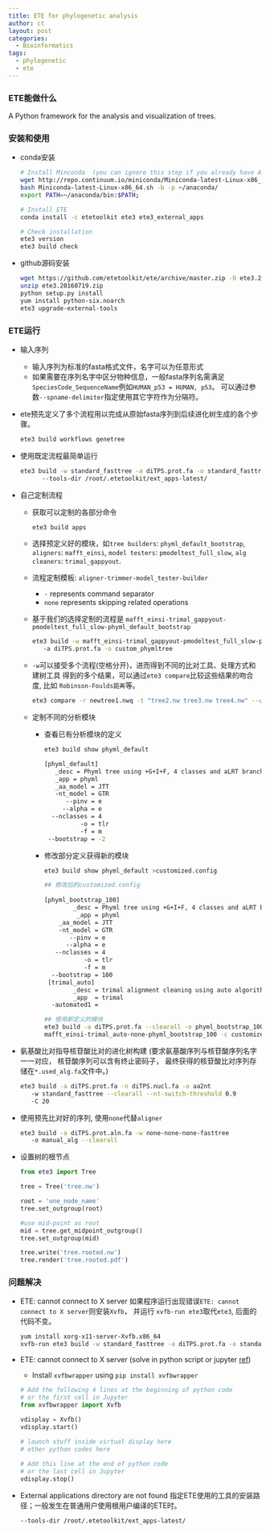 ```yaml
---
title: ETE for phylogenetic analysis
author: ct
layout: post
categories:
  - Bioinformatics
tags:
  - phylogenetic
  - ete
---
```


### ETE能做什么

A Python framework for the analysis and visualization of trees.


### 安装和使用

* conda安装

  ```bash
  # Install Minconda  (you can ignore this step if you already have Anaconda/Miniconda)
  wget http://repo.continuum.io/miniconda/Miniconda-latest-Linux-x86_64.sh -O Miniconda-latest-Linux-x86_64.sh
  bash Miniconda-latest-Linux-x86_64.sh -b -p ~/anaconda/
  export PATH=~/anaconda/bin:$PATH;
  
  # Install ETE
  conda install -c etetoolkit ete3 ete3_external_apps
  
  # Check installation
  ete3 version
  ete3 build check
  ```
* github源码安装

  ```bash
  wget https://github.com/etetoolkit/ete/archive/master.zip -O ete3.20160719.zip
  unzip ete3.20160719.zip
  python setup.py install
  yum install python-six.noarch
  ete3 upgrade-external-tools
  ```


### ETE运行

* 输入序列
	* 输入序列为标准的fasta格式文件，名字可以为任意形式
	* 如果需要在序列名字中区分物种信息，一般fasta序列名需满足
	  `SpeciesCode_SequenceName`例如`HUMAN_p53 = HUMAN, p53`。
	  可以通过参数`--spname-delimiter`指定使用其它字符作为分隔符。

* ete预先定义了多个流程用以完成从原始fasta序列到后续进化树生成的各个步骤。

  ```bash
  ete3 build workflows genetree
  ```

* 使用既定流程最简单运行

  ```bash
  ete3 build -w standard_fasttree -a diTPS.prot.fa -o standard_fasttree 
    	--tools-dir /root/.etetoolkit/ext_apps-latest/
  ```

* 自己定制流程
	* 获取可以定制的各部分命令

	  ```bash
	  ete3 build apps
	  ```
	
	* 选择预定义好的模块，如`tree builders`: `phyml_default_bootstrap`, `aligners`: `mafft_einsi`, 
	  `model testers`: `pmodeltest_full_slow`, `alg cleaners`:
	  `trimal_gappyout`.
	
	* 流程定制模板: `aligner-trimmer-model_tester-builder`
		* `-` represents command separator
		* `none` represents skipping related operations
	
	* 基于我们的选择定制的流程是
	  `mafft_einsi-trimal_gappyout-pmodeltest_full_slow-phyml_default_bootstrap`

	  ```bash
	  ete3 build -w mafft_einsi-trimal_gappyout-pmodeltest_full_slow-phyml_default_bootstrap
	     -a diTPS.prot.fa -o custom_phymltree
	  ```
	
	* `-w`可以接受多个流程(空格分开)，进而得到不同的比对工具、处理方式和建树工具
	  得到的多个结果，可以通过`ete3 compare`比较这些结果的吻合度, 比如
	  `Robinson-Foulds距离`等。
	
	  ```bash
	  ete3 compare -r newtree1.nwq -t "tree2.nw tree3.nw tree4.nw" --unrooted
	  ```

	* 定制不同的分析模块
		* 查看已有分析模块的定义
		  
		  ```bash
		  ete3 build show phyml_default

		  [phyml_default]
			 _desc = Phyml tree using +G+I+F, 4 classes and aLRT branch supports. Default models JTT/GTR
			 _app = phyml
			 _aa_model = JTT
			 -nt_model = GTR
			    --pinv = e
			   --alpha = e
			--nclasses = 4
			        -o = tlr
			        -f = m
		   --bootstrap = -2
		  ```

		* 修改部分定义获得新的模块
		
		  ```bash
		  ete3 build show phyml_default >customized.config

          ## 修改后的customized.config
			
		  [phyml_bootstrap_100]
			      _desc = Phyml tree using +G+I+F, 4 classes and aLRT branch supports. Default models JTT/GTR
			       _app = phyml
			  _aa_model = JTT
			  -nt_model = GTR
			     --pinv = e
			    --alpha = e
			 --nclasses = 4
			         -o = tlr
			         -f = m
		    --bootstrap = 100
		   [trimal_auto]
		   	      _desc = trimal alignment cleaning using auto algorithm
		 	      _app  = trimal
		    -automated1 = 

		  ## 使用新定义的模块
		  ete3 build -a diTPS.prot.fa --clearall -o phyml_bootstrap_100 -w
		  mafft_einsi-trimal_auto-none-phyml_bootstrap_100 -c customized.cfg --cpu 5
		  ```

* 氨基酸比对指导核苷酸比对的进化树构建
  (要求氨基酸序列与核苷酸序列名字一一对应，
   核苷酸序列可以含有终止密码子，
   最终获得的核苷酸比对序列存储在`*.used_alg.fa`文件中。)	

  ```bash
  ete3 build -a diTPS.prot.fa -n diTPS.nucl.fa -o aa2nt 
	 -w standard_fasttree --clearall --nt-switch-threshold 0.9
	 -C 20
  ```
		
* 使用预先比对好的序列, 使用`none`代替`aligner`

  ```bash
  ete3 build -a diTPS.prot.aln.fa -w none-none-none-fasttree
	 -o manual_alg --clearall
  ```

* 设置树的根节点

  ```python
  from ete3 import Tree
  
  tree = Tree('tree.nw')

  root = 'one_node_name'
  tree.set_outgroup(root)

  #use mid-point as root
  mid = tree.get_midpoint_outgroup()
  tree.set_outgroup(mid)
  
  tree.write('tree.rooted.nw')
  tree.render('tree.rooted.pdf')
  ```



### 问题解决

* ETE: cannot connect to X server 
  如果程序运行出现错误`ETE: cannot connect to X server`则安装`Xvfb`，
  并运行 `xvfb-run ete3`取代`ete3`, 后面的代码不变。

  ```bash
  yum install xorg-x11-server-Xvfb.x86_64
  xvfb-run ete3 build -w standard_fasttree -a diTPS.prot.fa -o standard_fasttree 
  ```
* ETE: cannot connect to X server (solve in python script or jupyter [ref](http://stackoverflow.com/questions/6183276/how-do-i-run-selenium-in-xvfb))

  * Install `xvfbwrapper` using `pip install xvfbwrapper`	
  
  ```python
  # Add the following 4 lines at the beginning of python code 
  # or the first cell in Jupyter
  from xvfbwrapper import Xvfb

  vdisplay = Xvfb()
  vdisplay.start()
	
  # launch stuff inside virtual display here
  # other python codes here
  
  # Add this line at the end of python code
  # or the last cell in Jupyter
  vdisplay.stop()
  ```

* External applications directory are not found 
  指定ETE使用的工具的安装路径；一般发生在普通用户使用根用户编译的ETE时。
  
  ```bash
  --tools-dir /root/.etetoolkit/ext_apps-latest/
  ```



